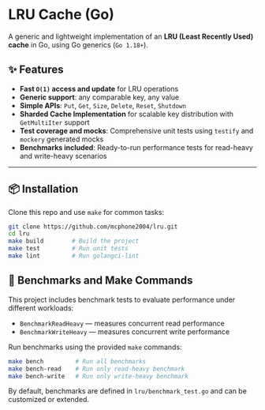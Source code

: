 # LRU Cache (Go)

A generic and lightweight implementation of an **LRU (Least Recently Used) cache** in Go, using Go generics (`Go 1.18+`).

## ✨ Features

- **Fast `O(1)` access and update** for LRU operations
- **Generic support**: any comparable key, any value
- **Simple APIs**: `Put`, `Get`, `Size`, `Delete`, `Reset`, `Shutdown`
- **Sharded Cache Implementation** for scalable key distribution with `GetMultiIter` support
- **Test coverage and mocks**: Comprehensive unit tests using `testify` and `mockery` generated mocks
- **Benchmarks included**: Ready-to-run performance tests for read-heavy and write-heavy scenarios

---

## 📦 Installation

Clone this repo and use `make` for common tasks:

```bash
git clone https://github.com/mcphone2004/lru.git
cd lru
make build        # Build the project
make test         # Run unit tests
make lint         # Run golangci-lint
```

## 🚀 Benchmarks and Make Commands

This project includes benchmark tests to evaluate performance under different workloads:

- `BenchmarkReadHeavy` — measures concurrent read performance
- `BenchmarkWriteHeavy` — measures concurrent write performance

Run benchmarks using the provided `make` commands:

```bash
make bench         # Run all benchmarks
make bench-read    # Run only read-heavy benchmark
make bench-write   # Run only write-heavy benchmark
```

By default, benchmarks are defined in `lru/benchmark_test.go` and can be customized or extended.
